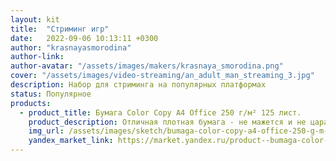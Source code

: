 ```yaml
---
layout: kit
title:  "Стриминг игр"
date:   2022-09-06 10:13:11 +0300
author: "krasnayasmorodina"
author-link: 
author-avatar: "/assets/images/makers/krasnaya_smorodina.png"
cover: "/assets/images/video-streaming/an_adult_man_streaming_3.jpg"
description: Набор для стриминга на популярных платформах
status: Популярное
products:
  - product_title: Бумага Color Copy A4 Office 250 г/м² 125 лист.
    product_description: Отличная плотная бумага - не мажется и не царапается
    img_url: /assets/images/sketch/bumaga-color-copy-a4-office-250-g-m-125-list.webp
    yandex_market_link: https://market.yandex.ru/product--bumaga-color-copy-a4-office-250-g-m-125-list/672725063?cpa=1
---
```

